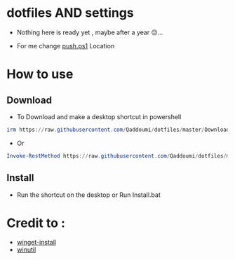 # dotfiles AND settings

 - Nothing here is ready yet , maybe after a year 😒...
 
 - For me change [push.ps1](https://github.com/Qaddoumi/dotfiles/blob/master/push.ps1) Location

# How to use

  ## Download

  - To Download and make a desktop shortcut in powershell

```powershell
irm https://raw.githubusercontent.com/Qaddoumi/dotfiles/master/Download | iex
```

  - Or

```powershell
Invoke-RestMethod https://raw.githubusercontent.com/Qaddoumi/dotfiles/master/Download | Invoke-Expression
```

 ## Install
 - Run the shortcut on the desktop or Run Install.bat

# Credit to :
 - [winget-install](https://github.com/asheroto/winget-install)
 - [winutil](https://github.com/ChrisTitusTech/winutil)
